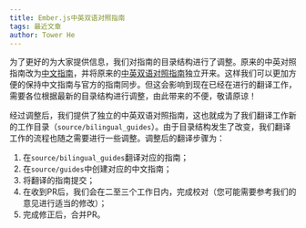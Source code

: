 ```yaml
---
title: Ember.js中英双语对照指南
tags: 最近文章
author: Tower He
---
```


为了更好的为大家提供信息，我们对指南的目录结构进行了调整。原来的中英对照指南改为[中文指南](http://emberjs.cn/guides)，并将原来的[中英双语对照指南](http://emberjs.cn/bilingual_guides)独立开来。这样我们可以更加方便的保持中文指南与官方的指南同步。但这会影响到现在已经在进行的翻译工作，需要各位根据最新的目录结构进行调整，由此带来的不便，敬请原谅！

经过调整后，我们提供了独立的中英双语对照指南，这也就成为了我们翻译工作新的工作目录（`source/bilingual_guides`）。由于目录结构发生了改变，我们翻译工作的流程也随之需要进行一些调整。调整后的翻译步骤为：

1. 在`source/bilingual_guides`翻译对应的指南；
2. 在`source/guides`中创建对应的中文指南；
3. 将翻译的指南提交；
4. 在收到PR后，我们会在二至三个工作日内，完成校对（您可能需要参考我们的意见进行适当的修改）；
5. 完成修正后，合并PR。

